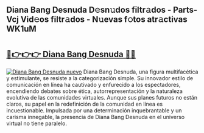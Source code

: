 ## Diana Bang Desnuda D𝚎sn𝚞dos filtr𝚊dos - Parts-Vcj Vid𝚎os filtr𝚊dos - N𝚞evas f𝚘tos atr𝚊ctivas WK1uM

# <h2><a href="http://mb0rrzy.tromn.icu/?c=Diana+Bang+Desnuda">🔗👉👉👉 Diana Bang Desnuda 🔗🔗</a></h2>

[![Diana Bang Desnuda nuevo](https://i.imgur.com/pEAQMta.gif)](http://mb0rrzy.tromn.icu/?c=Diana+Bang+Desnuda)
Diana Bang Desnuda, una figura multifacética y estimulante, se resiste a la categorización simple. Su innovador estilo de comunicación en línea ha cautivado y enfurecido a los espectadores, encendiendo debates sobre ética, autorrepresentación y la naturaleza evolutiva de las comunidades virtuales. Aunque sus planes futuros no están claros, su papel en la redefinición de la comunidad en línea es incuestionable. Impulsada por una determinación inquebrantable y un carisma innegable, la presencia de Diana Bang Desnuda en el universo virtual no tiene paralelo.

